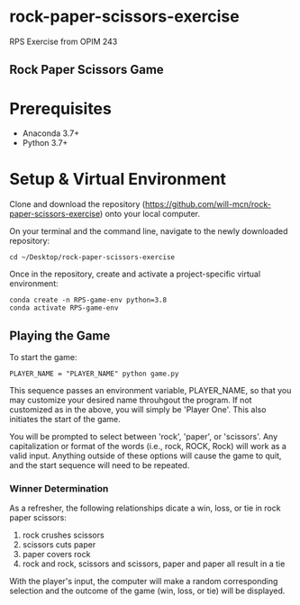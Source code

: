 # rock-paper-scissors-exercise
RPS Exercise from OPIM 243

## Rock Paper Scissors Game

# Prerequisites
+ Anaconda 3.7+
+ Python 3.7+

# Setup & Virtual Environment
Clone and download the repository (https://github.com/will-mcn/rock-paper-scissors-exercise) onto your local computer.

On your terminal and the command line, navigate to the newly downloaded repository: 

```
cd ~/Desktop/rock-paper-scissors-exercise
```
Once in the repository, create and activate a project-specific virtual environment:
```
conda create -n RPS-game-env python=3.8
conda activate RPS-game-env
```

## Playing the Game

To start the game:

```
PLAYER_NAME = "PLAYER_NAME" python game.py
```

This sequence passes an environment variable, PLAYER_NAME, so that you may customize your desired name throuhgout the program. If not customized as in the above, you will simply be 'Player One'. This also initiates the start of the game.

You will be prompted to select between 'rock', 'paper', or 'scissors'. Any capitalization or format of the words (i.e., rock, ROCK, Rock) will work as a valid input. Anything outside of these options will cause the game to quit, and the start sequence will need to be repeated. 

### Winner Determination

As a refresher, the following relationships dicate a win, loss, or tie in rock paper scissors: 
1. rock crushes scissors
2. scissors cuts paper
3. paper covers rock 
4. rock and rock, scissors and scissors, paper and paper all result in a tie

With the player's input, the computer will make a random corresponding selection and the outcome of the game (win, loss, or tie) will be displayed. 
